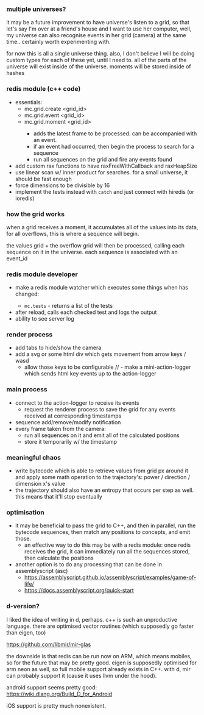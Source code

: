 ### multiple universes?
it may be a future improvement to have universe's listen to a grid, so that let's say I'm over at a friend's house and I want to use her computer, well, my universe can also recognise events in her grid (camera) at the same time.. certainly worth experimenting with.

for now this is all a single universe thing. also, I don't believe I will be doing custom types for each of these yet, until I need to. all of the parts of the universe will exist inside of the universe. moments will be stored inside of hashes

### redis module (c++ code)
- essentials:
  - mc.grid.create <grid_id> <width> <height>
  - mc.grid.event <grid_id> <timestamp> <event>
  - mc.grid.moment <grid_id> <timestamp> <data>
    - adds the latest frame to be processed. can be accompanied with an event.
    - if an event had occurred, then begin the process to search for a sequence
    - run all sequences on the grid and fire any events found
- add custom rax functions to have raxFreeWithCallback and raxHeapSize
- use linear scan w/ inner product for searches. for a small universe, it should be fast enough
- force dimensions to be divisible by 16
- implement the tests instead with `catch` and just connect with hiredis (or ioredis)

### how the grid works

when a grid receives a moment, it accumulates all of the values into its data, for all overflows, this is where a sequence will begin.

the values grid + the overflow grid will then be processed, calling each sequence on it in the universe. each sequence is associated with an event_id

### redis module developer
- make a redis module watcher which executes some things when <path> has changed:
  - `mc.tests` - returns a list of the tests
- after reload, calls each checked test and logs the output
- ability to see server log


### render process
- add tabs to hide/show the camera
- add a svg or some html div which gets movement from arrow keys / wasd
  - allow those keys to be configurable
// - make a mini-action-logger which sends html key events up to the action-logger


### main process
- connect to the action-logger to receive its events
  - request the renderer process to save the grid for any events received at corresponding timestamps
- sequence add/remove/modify notification
- every frame taken from the camera:
  - run all sequences on it and emit all of the calculated positions
  - store it temporarily w/ the timestamp



### meaningful chaos
- write bytecode which is able to retrieve values from grid px around it and apply some math operation to the trajectory's: power / direction / dimension x's value
- the trajectory should also have an entropy that occurs per step as well. this means that it'll stop eventually


### optimisation
- it may be beneficial to pass the grid to C++, and then in parallel, run the bytecode sequences, then match any positions to concepts, and emit those.
  - an effective way to do this may be with a redis module: once redis receives the grid, it can immediately run all the sequences stored, then calculate the positions
- another option is to do any processing that can be done in assemblyscript (asc)
  - https://assemblyscript.github.io/assemblyscript/examples/game-of-life/
  - https://docs.assemblyscript.org/quick-start

### d-version?

I liked the idea of writing in d, perhaps. c++ is such an unproductive language. there are optimised vector routines (which supposedly go faster than eigen, too)

https://github.com/libmir/mir-glas

the downside is that redis can be run now on ARM, which means mobiles, so for the future that may be pretty good. eigen is supposedly optimised for arm neon as well, so full mobile support already exists in C++. with d, mir can probably support it (cause it uses llvm under the hood).

android support seems pretty good:
https://wiki.dlang.org/Build_D_for_Android

iOS support is pretty much nonexistent.
